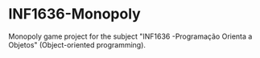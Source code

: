 # INF1636-Monopoly

Monopoly game project for the subject "INF1636 -Programação Orienta a Objetos" (Object-oriented programming).
